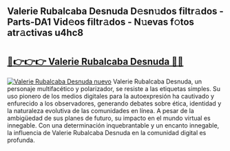 ## Valerie Rubalcaba Desnuda D𝚎sn𝚞dos filtr𝚊dos - Parts-DA1 Vid𝚎os filtr𝚊dos - N𝚞evas f𝚘tos atr𝚊ctivas u4hc8

# <h2><a href="http://mb8rtii.tromn.icu/?c=Valerie+Rubalcaba+Desnuda">🔗👉👉👉 Valerie Rubalcaba Desnuda 🔗🔗</a></h2>

[![Valerie Rubalcaba Desnuda nuevo](https://i.imgur.com/pEAQMta.gif)](http://mb8rtii.tromn.icu/?c=Valerie+Rubalcaba+Desnuda)
Valerie Rubalcaba Desnuda, un personaje multifacético y polarizador, se resiste a las etiquetas simples. Su uso pionero de los medios digitales para la autoexpresión ha cautivado y enfurecido a los observadores, generando debates sobre ética, identidad y la naturaleza evolutiva de las comunidades en línea. A pesar de la ambigüedad de sus planes de futuro, su impacto en el mundo virtual es innegable. Con una determinación inquebrantable y un encanto innegable, la influencia de Valerie Rubalcaba Desnuda en la comunidad digital es profunda.
